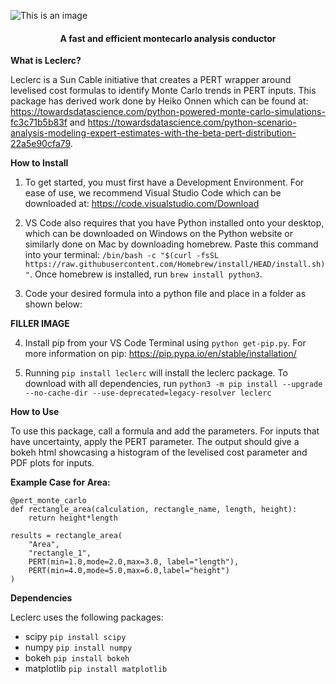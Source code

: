 ![This is an image]([https://www.cdn-docs-cft.com/docs/img/mittel/3514/michael-schumacher-fridge-magnet-helmet-2000.jpg](https://e7.pngegg.com/pngimages/207/746/png-clipart-ferrari-challenge-weathertech-sportscar-championship-auto-racing-car-driving-racing.png))

<h4 align="center">A fast and efficient montecarlo analysis conductor</h4>
	
**What is Leclerc?**

Leclerc is a Sun Cable initiative that creates a PERT wrapper around levelised cost formulas to identify Monte Carlo trends in PERT inputs.
This package has derived work done by Heiko Onnen which can be found at: https://towardsdatascience.com/python-powered-monte-carlo-simulations-fc3c71b5b83f and https://towardsdatascience.com/python-scenario-analysis-modeling-expert-estimates-with-the-beta-pert-distribution-22a5e90cfa79.

**How to Install**

1. To get started, you must first have a Development Environment. For ease of use, we recommend Visual Studio Code which can be downloaded at: https://code.visualstudio.com/Download

2. VS Code also requires that you have Python installed onto your desktop, which can be downloaded on Windows on the Python website or similarly done on Mac by downloading homebrew. Paste this command into your terminal: ```/bin/bash -c "$(curl -fsSL https://raw.githubusercontent.com/Homebrew/install/HEAD/install.sh)"```. Once homebrew is installed, run ```brew install python3```. 

3. Code your desired formula into a python file and place in a folder as shown below:

**FILLER IMAGE**

4. Install pip from your VS Code Terminal using ```python get-pip.py```. For more information on pip: https://pip.pypa.io/en/stable/installation/

5. Running ```pip install leclerc``` will install the leclerc package. To download with all dependencies, run ```python3 -m pip install --upgrade --no-cache-dir --use-deprecated=legacy-resolver leclerc```


**How to Use**

To use this package, call a formula and add the parameters. For inputs that have uncertainty, apply the PERT parameter. The output should give a bokeh html showcasing a histogram of the levelised cost parameter and PDF plots for inputs. 


**Example Case for Area:**

```
@pert_monte_carlo
def rectangle_area(calculation, rectangle_name, length, height):
	return height*length
	
results = rectangle_area(
    "Area",
    "rectangle_1",
    PERT(min=1.0,mode=2.0,max=3.0, label="length"),
    PERT(min=4.0,mode=5.0,max=6.0,label="height")
)
```

**Dependencies**

Leclerc uses the following packages:

* scipy 
```pip install scipy```
* numpy
```pip install numpy```
* bokeh
```pip install bokeh```
* matplotlib
```pip install matplotlib```
